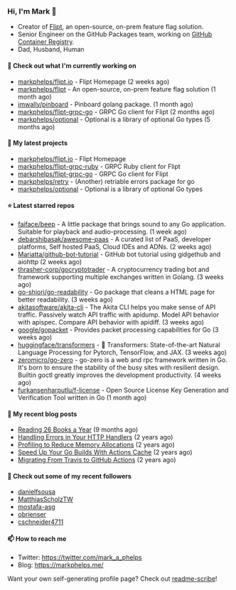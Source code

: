 ### Hi, I'm Mark 👋

* Creator of [Flipt](https://github.com/markphelps/flipt), an open-source, on-prem feature flag solution.
* Senior Engineer on the GitHub Packages team, working on [GitHub Container Registry](https://github.blog/2020-09-01-introducing-github-container-registry/).
* Dad, Husband, Human

#### 👷 Check out what I'm currently working on

- [markphelps/flipt.io](https://github.com/markphelps/flipt.io) - Flipt Homepage (2 weeks ago)
- [markphelps/flipt](https://github.com/markphelps/flipt) - An open-source, on-prem feature flag solution (1 month ago)
- [imwally/pinboard](https://github.com/imwally/pinboard) - Pinboard golang package. (1 month ago)
- [markphelps/flipt-grpc-go](https://github.com/markphelps/flipt-grpc-go) - GRPC Go client for Flipt (2 months ago)
- [markphelps/optional](https://github.com/markphelps/optional) - Optional is a library of optional Go types (5 months ago)

#### 🌱 My latest projects

- [markphelps/flipt.io](https://github.com/markphelps/flipt.io) - Flipt Homepage
- [markphelps/flipt-grpc-ruby](https://github.com/markphelps/flipt-grpc-ruby) - GRPC Ruby client for Flipt
- [markphelps/flipt-grpc-go](https://github.com/markphelps/flipt-grpc-go) - GRPC Go client for Flipt
- [markphelps/retry](https://github.com/markphelps/retry) - (Another) retriable errors package for go
- [markphelps/optional](https://github.com/markphelps/optional) - Optional is a library of optional Go types

#### ⭐️ Latest starred repos

- [faiface/beep](https://github.com/faiface/beep) - A little package that brings sound to any Go application. Suitable for playback and audio-processing. (1 week ago)
- [debarshibasak/awesome-paas](https://github.com/debarshibasak/awesome-paas) - A curated list of PaaS, developer platforms, Self hosted PaaS, Cloud IDEs and ADNs. (2 weeks ago)
- [Mariatta/github-bot-tutorial](https://github.com/Mariatta/github-bot-tutorial) - GitHub bot tutorial using gidgethub and aiohttp (2 weeks ago)
- [thrasher-corp/gocryptotrader](https://github.com/thrasher-corp/gocryptotrader) - A cryptocurrency trading bot and framework supporting multiple exchanges written in Golang. (3 weeks ago)
- [go-shiori/go-readability](https://github.com/go-shiori/go-readability) - Go package that cleans a HTML page for better readability. (3 weeks ago)
- [akitasoftware/akita-cli](https://github.com/akitasoftware/akita-cli) - The Akita CLI helps you make sense of API traffic. Passively watch API traffic with apidump. Model API behavior with apispec. Compare API behavior with apidiff. (3 weeks ago)
- [google/gopacket](https://github.com/google/gopacket) - Provides packet processing capabilities for Go (3 weeks ago)
- [huggingface/transformers](https://github.com/huggingface/transformers) - 🤗 Transformers: State-of-the-art Natural Language Processing for Pytorch, TensorFlow, and JAX. (3 weeks ago)
- [zeromicro/go-zero](https://github.com/zeromicro/go-zero) - go-zero is a web and rpc framework written in Go. It&#39;s born to ensure the stability of the busy sites with resilient design. Builtin goctl greatly improves the development productivity. (4 weeks ago)
- [furkansenharputlu/f-license](https://github.com/furkansenharputlu/f-license) - Open Source License Key Generation and Verification Tool written in Go (1 month ago)

#### 📜 My recent blog posts

- [Reading 26 Books a Year](https://markphelps.me/2020/12/reading-26-books-a-year/) (9 months ago)
- [Handling Errors in Your HTTP Handlers](https://markphelps.me/2020/04/handling-errors-in-your-http-handlers/) (2 years ago)
- [Profiling to Reduce Memory Allocations](https://markphelps.me/2019/11/profiling-to-reduce-memory-allocations/) (2 years ago)
- [Speed Up Your Go Builds With Actions Cache](https://markphelps.me/2019/11/speed-up-your-go-builds-with-actions-cache/) (2 years ago)
- [Migrating From Travis to GitHub Actions](https://markphelps.me/2019/09/migrating-from-travis-to-github-actions/) (2 years ago)

#### 👯 Check out some of my recent followers

- [danielfsousa](https://github.com/danielfsousa)
- [MatthiasScholzTW](https://github.com/MatthiasScholzTW)
- [mostafa-asg](https://github.com/mostafa-asg)
- [obrienser](https://github.com/obrienser)
- [cschneider4711](https://github.com/cschneider4711)

#### 📫 How to reach me

- Twitter: https://twitter.com/mark_a_phelps
- Blog: https://markphelps.me/

Want your own self-generating profile page? Check out [readme-scribe](https://github.com/muesli/readme-scribe)!
